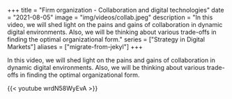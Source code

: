+++
title = "Firm organization - Collaboration and digital technologies"
date = "2021-08-05"
image = "img/videos/collab.jpeg"
description = "In this video, we will shed light on the pains and gains of collaboration in dynamic digital environments. Also, we will be thinking about various trade-offs in finding the optimal organizational form."
series = ["Strategy in Digital Markets"]
aliases = ["migrate-from-jekyl"]
+++

In this video, we will shed light on the pains and gains of collaboration in dynamic digital environments. Also, we will be thinking about various trade-offs in finding the optimal organizational form.
<!--more-->

{{< youtube wrdN58WyEvA >}}




